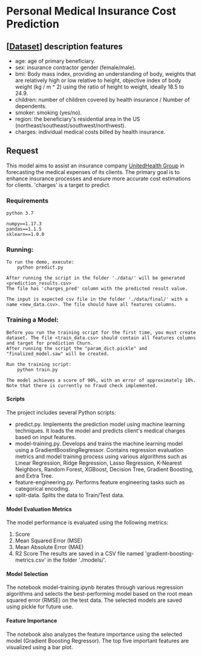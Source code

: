 # Personal Medical Insurance Cost Prediction

## [[Dataset](https://www.kaggle.com/datasets/mirichoi0218/insurance)] description features
- age: age of primary beneficiary.
- sex: insurance contractor gender (female/male).
- bmi: Body mass index, providing an understanding of body, weights that are relatively high or low relative to height, objective index of body weight (kg / m ^ 2) using the ratio of height to weight, ideally 18.5 to 24.9.
- children: number of children covered by health insurance / Number of dependents.
- smoker: smoking (yes/no).
- region: the beneficiary's residential area in the US (northeast/southeast/southwest/northwest).
- charges: individual medical costs billed by health insurance.

## Request
This model aims to assist an insurance company [UnitedHealth Group](https://www.unitedhealthgroup.com/) in forecasting the medical expenses of its clients. The primary goal is to enhance insurance processes and ensure more accurate cost estimations for clients.
'charges' is a target to predict.


### Requirements

    python 3.7

    numpy==1.17.3
    pandas==1.1.5
    sklearn==1.0.0


### Running:

    To run the demo, execute:
        python predict.py 

    After running the script in the folder './data/' will be generated <prediction_results.csv> 
    The file has 'charges_pred' column with the predicted result value.

    The input is expected csv file in the folder './data/final/' with a name <new_data.csv>. The file should have all features columns. 

### Training a Model:

    Before you run the training script for the first time, you must create dataset. The file <train_data.csv> should contain all features columns and target for prediction Churn.
    After running the script the "param_dict.pickle" and "finalized_model.saw" will be created.
    
    Run the training script:
        python train.py

    The model achieves a score of 90%, with an error of approximately 10%.
    Note that there is currently no fraud check implemented.


#### Scripts
The project includes several Python scripts:
- predict.py. Implements the prediction model using machine learning techniques. It loads the model and predicts client's medical charges based on input features.
- model-training.py. Develops and trains the machine learning model using a GradientBoostingRegressor. Contains regression evaluation metrics and model training process using various algorithms such as Linear Regression, Ridge Regression, Lasso Regression, K-Nearest Neighbors, Random Forest, XGBoost, Decision Tree, Gradient Boosting, and Extra Tree.
- feature-engineering.py. Performs feature engineering tasks such as categorical encoding.
- split-data. Splits the data to Train/Test data.

#### Model Evaluation Metrics
The model performance is evaluated using the following metrics:
1. Score
2. Mean Squared Error (MSE)
3. Mean Absolute Error (MAE)
4. R2 Score
The results are saved in a CSV file named 'gradient-boosting-metrics.csv' in the folder './models/'.

#### Model Selection
The notebook model-training.ipynb iterates through various regression algorithms and selects the best-performing model based on the root mean squared error (RMSE) on the test data. The selected models are saved using pickle for future use.

#### Feature Importance
The notebook also analyzes the feature importance using the selected model (Gradient Boosting Regressor). The top five important features are visualized using a bar plot.
